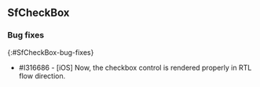 ## SfCheckBox

### Bug fixes
{:#SfCheckBox-bug-fixes}

* \#I316686 - [iOS] Now, the checkbox control is rendered properly in RTL flow direction.